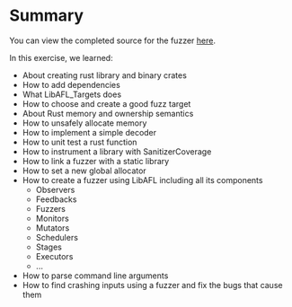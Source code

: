 # Summary

You can view the completed source for the fuzzer
[here]().

In this exercise, we learned:

- About creating rust library and binary crates
- How to add dependencies
- What LibAFL_Targets does
- How to choose and create a good fuzz target
- About Rust memory and ownership semantics
- How to unsafely allocate memory
- How to implement a simple decoder
- How to unit test a rust function
- How to instrument a library with SanitizerCoverage
- How to link a fuzzer with a static library
- How to set a new global allocator
- How to create a fuzzer using LibAFL including all its components
  - Observers
  - Feedbacks
  - Fuzzers
  - Monitors
  - Mutators
  - Schedulers
  - Stages
  - Executors
  - ...
- How to parse command line arguments
- How to find crashing inputs using a fuzzer and fix the bugs that cause them




